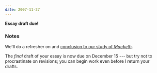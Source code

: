 ```yaml
---
date: 2007-11-27
---
```


**Essay draft due!**

### Notes

We'll do a refresher on and [conclusion to our study of <cite>Macbeth</cite>](/notes/macbeth).

The *final* draft of your essay is now due on December 15 --- but try not to procrastinate on revisions; you can begin work even before I return your drafts.
